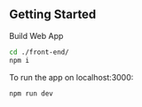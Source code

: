 ## Getting Started

Build Web App

```bash
cd ./front-end/
npm i
```
To run the app on localhost:3000:
```bash
npm run dev
```